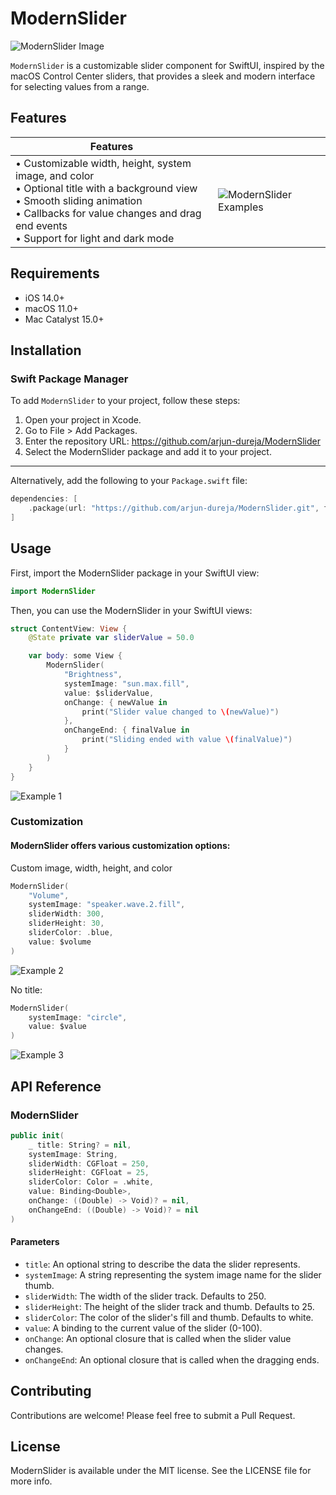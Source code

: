 
# ModernSlider

![ModernSlider Image](https://github.com/arjun-dureja/ModernSlider/blob/main/Assets/hero-image.png)

`ModernSlider` is a customizable slider component for SwiftUI, inspired by the macOS Control Center sliders, that provides a sleek and modern interface for selecting values from a range.

## Features

| Features ||
|----------|------|
| • Customizable width, height, system image, and color<br>• Optional title with a background view<br>• Smooth sliding animation<br>• Callbacks for value changes and drag end events<br>• Support for light and dark mode | ![ModernSlider Examples](https://github.com/arjun-dureja/ModernSlider/blob/main/Assets/example-app.png) |

## Requirements

- iOS 14.0+
- macOS 11.0+
- Mac Catalyst 15.0+

## Installation

### Swift Package Manager

To add `ModernSlider` to your project, follow these steps:

1. Open your project in Xcode.
1. Go to File > Add Packages.
1. Enter the repository URL: https://github.com/arjun-dureja/ModernSlider
1. Select the ModernSlider package and add it to your project.

---

Alternatively, add the following to your `Package.swift` file:

```swift
dependencies: [
    .package(url: "https://github.com/arjun-dureja/ModernSlider.git", from: "1.0.0")
]
```

## Usage

First, import the ModernSlider package in your SwiftUI view:

```swift
import ModernSlider
```

Then, you can use the ModernSlider in your SwiftUI views:

```swift
struct ContentView: View {
    @State private var sliderValue = 50.0

    var body: some View {
        ModernSlider(
            "Brightness",
            systemImage: "sun.max.fill",
            value: $sliderValue,
            onChange: { newValue in
                print("Slider value changed to \(newValue)")
            },
            onChangeEnd: { finalValue in
                print("Sliding ended with value \(finalValue)")
            }
        )
    }
}
```

![Example 1](https://github.com/arjun-dureja/ModernSlider/blob/main/Assets/example-1.gif)

### Customization

#### ModernSlider offers various customization options:

Custom image, width, height, and color

```swift
ModernSlider(
    "Volume",
    systemImage: "speaker.wave.2.fill",
    sliderWidth: 300,
    sliderHeight: 30,
    sliderColor: .blue,
    value: $volume
)
```
![Example 2](https://github.com/arjun-dureja/ModernSlider/blob/main/Assets/example-2.gif)

No title:
```swift
ModernSlider(
    systemImage: "circle",
    value: $value
)
```
![Example 3](https://github.com/arjun-dureja/ModernSlider/blob/main/Assets/example-3.gif)

## API Reference

### ModernSlider

```swift
public init(
    _ title: String? = nil,
    systemImage: String,
    sliderWidth: CGFloat = 250,
    sliderHeight: CGFloat = 25,
    sliderColor: Color = .white,
    value: Binding<Double>,
    onChange: ((Double) -> Void)? = nil,
    onChangeEnd: ((Double) -> Void)? = nil
)
```

#### Parameters

- `title`: An optional string to describe the data the slider represents.
- `systemImage`: A string representing the system image name for the slider thumb.
- `sliderWidth`: The width of the slider track. Defaults to 250.
- `sliderHeight`: The height of the slider track and thumb. Defaults to 25.
- `sliderColor`: The color of the slider's fill and thumb. Defaults to white.
- `value`: A binding to the current value of the slider (0-100).
- `onChange`: An optional closure that is called when the slider value changes.
- `onChangeEnd`: An optional closure that is called when the dragging ends.

## Contributing

Contributions are welcome! Please feel free to submit a Pull Request.

## License

ModernSlider is available under the MIT license. See the LICENSE file for more info.